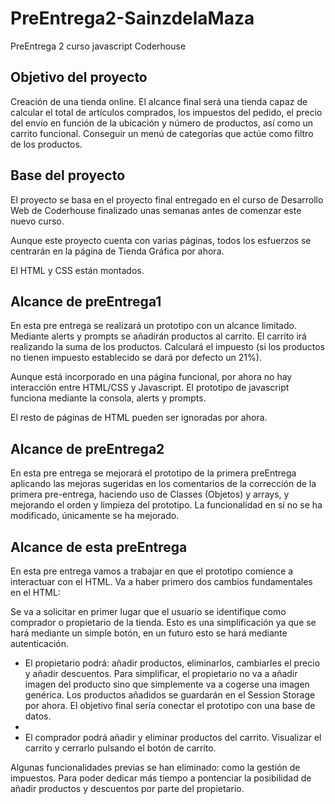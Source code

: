 # PreEntrega2-SainzdelaMaza

PreEntrega 2 curso javascript Coderhouse

## Objetivo del proyecto

Creación de una tienda online. El alcance final será una tienda capaz de calcular el total de artículos comprados, los impuestos del pedido, el precio del envío en función de la ubicación y número de productos, así como un carrito funcional.
Conseguir un menú de categorías que actúe como filtro de los productos.

## Base del proyecto

El proyecto se basa en el proyecto final entregado en el curso de Desarrollo Web de Coderhouse finalizado unas semanas antes de comenzar este nuevo curso.

Aunque este proyecto cuenta con varias páginas, todos los esfuerzos se centrarán en la página de Tienda Gráfica por ahora.

El HTML y CSS están montados.

## Alcance de preEntrega1

En esta pre entrega se realizará un prototipo con un alcance limitado. Mediante alerts y prompts se añadirán productos al carrito. El carrito irá realizando la suma de los productos. Calculará el impuesto (si los productos no tienen impuesto establecido se dará por defecto un 21%).

Aunque está incorporado en una página funcional, por ahora no hay interacción entre HTML/CSS y Javascript. El prototipo de javascript funciona mediante la consola, alerts y prompts.

El resto de páginas de HTML pueden ser ignoradas por ahora.

## Alcance de preEntrega2

En esta pre entrega se mejorará el prototipo de la primera preEntrega aplicando las mejoras sugeridas en los comentarios de la corrección de la primera pre-entrega, haciendo uso de Classes (Objetos) y arrays, y mejorando el orden y limpieza del prototipo. La funcionalidad en sí no se ha modificado, únicamente se ha mejorado.

## Alcance de esta preEntrega

En esta pre entrega vamos a trabajar en que el prototipo comience a interactuar con el HTML. Va a haber primero dos cambios fundamentales en el HTML:

Se va a solicitar en primer lugar que el usuario se identifique como comprador o propietario de la tienda. Esto es una simplificación ya que se hará mediante un simple botón, en un futuro esto se hará mediante autenticación.

- El propietario podrá: añadir productos, eliminarlos, cambiarles el precio y añadir descuentos. Para simplificar, el propietario no va a añadir imagen del producto sino que simplemente va a cogerse una imagen genérica. Los productos añadidos se guardarán en el Session Storage por ahora. El objetivo final sería conectar el prototipo con una base de datos.
- 
- El comprador podrá añadir y eliminar productos del carrito. Visualizar el carrito y cerrarlo pulsando el botón de carrito.

Algunas funcionalidades previas se han eliminado: como la gestión de impuestos. Para poder dedicar más tiempo a pontenciar la posibilidad de añadir productos y descuentos por parte del propietario.